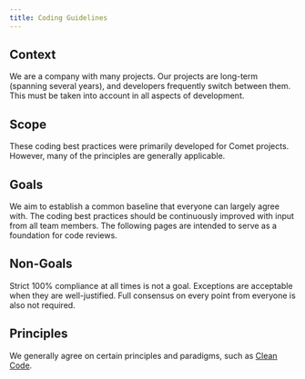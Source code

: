 ```yaml
---
title: Coding Guidelines
---
```


## Context

We are a company with many projects. Our projects are long-term (spanning several years), and developers frequently switch between them. This must be taken into account in all aspects of development.

## Scope

These coding best practices were primarily developed for Comet projects. However, many of the principles are generally applicable.

## Goals

We aim to establish a common baseline that everyone can largely agree with. The coding best practices should be continuously improved with input from all team members. The following pages are intended to serve as a foundation for code reviews.

## Non-Goals

Strict 100% compliance at all times is not a goal. Exceptions are acceptable when they are well-justified. Full consensus on every point from everyone is also not required.

## Principles

We generally agree on certain principles and paradigms, such as [Clean Code](https://www.amazon.com/Clean-Code-Handbook-Software-Craftsmanship/dp/0132350882).
